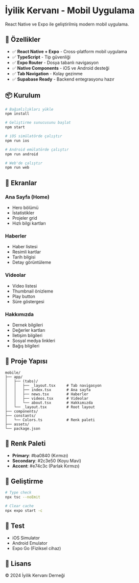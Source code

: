 # İyilik Kervanı - Mobil Uygulama

React Native ve Expo ile geliştirilmiş modern mobil uygulama.

## 🚀 Özellikler

- ✅ **React Native + Expo** - Cross-platform mobil uygulama
- ✅ **TypeScript** - Tip güvenliği
- ✅ **Expo Router** - Dosya tabanlı navigasyon
- ✅ **Native Components** - iOS ve Android desteği
- ✅ **Tab Navigation** - Kolay gezinme
- ✅ **Supabase Ready** - Backend entegrasyonu hazır

## 📦 Kurulum

```bash
# Bağımlılıkları yükle
npm install

# Geliştirme sunucusunu başlat
npm start

# iOS simülatörde çalıştır
npm run ios

# Android emülatörde çalıştır
npm run android

# Web'de çalıştır
npm run web
```

## 📱 Ekranlar

### Ana Sayfa (Home)
- Hero bölümü
- İstatistikler
- Projeler grid
- Hızlı bilgi kartları

### Haberler
- Haber listesi
- Resimli kartlar
- Tarih bilgisi
- Detay görüntüleme

### Videolar
- Video listesi
- Thumbnail önizleme
- Play button
- Süre göstergesi

### Hakkımızda
- Dernek bilgileri
- Değerler kartları
- İletişim bilgileri
- Sosyal medya linkleri
- Bağış bilgileri

## 📂 Proje Yapısı

```
mobile/
├── app/
│   ├── (tabs)/
│   │   ├── _layout.tsx     # Tab navigasyon
│   │   ├── index.tsx       # Ana sayfa
│   │   ├── news.tsx        # Haberler
│   │   ├── videos.tsx      # Videolar
│   │   └── about.tsx       # Hakkımızda
│   └── _layout.tsx         # Root layout
├── components/
├── constants/
│   └── Colors.ts           # Renk paleti
├── assets/
└── package.json
```

## 🎨 Renk Paleti

- **Primary**: #ba0840 (Kırmızı)
- **Secondary**: #2c3e50 (Koyu Mavi)
- **Accent**: #e74c3c (Parlak Kırmızı)

## 🔧 Geliştirme

```bash
# Type check
npx tsc --noEmit

# Clear cache
npx expo start -c
```

## 📱 Test

- iOS Simulator
- Android Emulator
- Expo Go (Fiziksel cihaz)

## 📄 Lisans

© 2024 İyilik Kervanı Derneği
